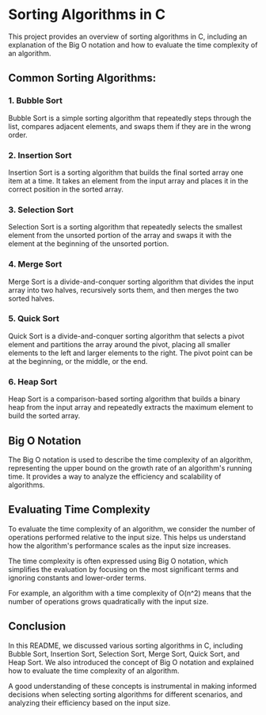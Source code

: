 
# Sorting Algorithms in C

This project provides an overview of sorting algorithms in C, including an explanation of the Big O notation and how to evaluate the time complexity of an algorithm.

## Common Sorting Algorithms:

### 1. Bubble Sort

Bubble Sort is a simple sorting algorithm that repeatedly steps through the list, compares adjacent elements, and swaps them if they are in the wrong order.


### 2. Insertion Sort

Insertion Sort is a sorting algorithm that builds the final sorted array one item at a time. It takes an element from the input array and places it in the correct position in the sorted array.


### 3. Selection Sort

Selection Sort is a sorting algorithm that repeatedly selects the smallest element from the unsorted portion of the array and swaps it with the element at the beginning of the unsorted portion.


### 4. Merge Sort

Merge Sort is a divide-and-conquer sorting algorithm that divides the input array into two halves, recursively sorts them, and then merges the two sorted halves.


### 5. Quick Sort

Quick Sort is a divide-and-conquer sorting algorithm that selects a pivot element and partitions the array around the pivot, placing all smaller elements to the left and larger elements to the right. The pivot point can be at the beginning, or the middle, or the end.



### 6. Heap Sort

Heap Sort is a comparison-based sorting algorithm that builds a binary heap from the input array and repeatedly extracts the maximum element to build the sorted array.


## Big O Notation

The Big O notation is used to describe the time complexity of an algorithm, representing the upper bound on the growth rate of an algorithm's running time. It provides a way to analyze the efficiency and scalability of algorithms.

## Evaluating Time Complexity

To evaluate the time complexity of an algorithm, we consider the number of operations performed relative to the input size. This helps us understand how the algorithm's performance scales as the input size increases.

The time complexity is often expressed using Big O notation, which simplifies the evaluation by focusing on the most significant terms and ignoring constants and lower-order terms.

For example, an algorithm with a time complexity of O(n^2) means that the number of operations grows quadratically with the input size.

## Conclusion

In this README, we discussed various sorting algorithms in C, including Bubble Sort, Insertion Sort, Selection Sort, Merge Sort, Quick Sort, and Heap Sort. We also introduced the concept of Big O notation and explained how to evaluate the time complexity of an algorithm.

A good understanding of these concepts is instrumental in making informed decisions when selecting sorting algorithms for different scenarios, and analyzing their efficiency based on the input size.
